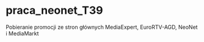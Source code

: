 # praca_neonet_T39
Pobieranie promocji ze stron głównych MediaExpert, EuroRTV-AGD, NeoNet i MediaMarkt
